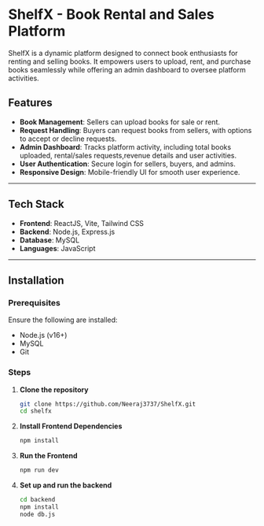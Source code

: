# ShelfX - Book Rental and Sales Platform

ShelfX is a dynamic platform designed to connect book enthusiasts for renting and selling books. It empowers users to upload, rent, and purchase books seamlessly while offering an admin dashboard to oversee platform activities.

## Features

- **Book Management**: Sellers can upload books for sale or rent.
- **Request Handling**: Buyers can request books from sellers, with options to accept or decline requests.
- **Admin Dashboard**: Tracks platform activity, including total books uploaded, rental/sales requests,revenue details and user activities.
- **User Authentication**: Secure login for sellers, buyers, and admins.
- **Responsive Design**: Mobile-friendly UI for smooth user experience.

---

## Tech Stack

- **Frontend**: ReactJS, Vite, Tailwind CSS
- **Backend**: Node.js, Express.js
- **Database**: MySQL
- **Languages**: JavaScript

---

## Installation

### Prerequisites
Ensure the following are installed:
- Node.js (v16+)
- MySQL
- Git

### Steps

1. **Clone the repository**
   ```bash
   git clone https://github.com/Neeraj3737/ShelfX.git
   cd shelfx
2. **Install Frontend Dependencies**
    ```bash
    npm install
3. **Run the Frontend**
    ```bash
    npm run dev
4. **Set up and run the backend**
    ```bash
    cd backend
    npm install
    node db.js    
